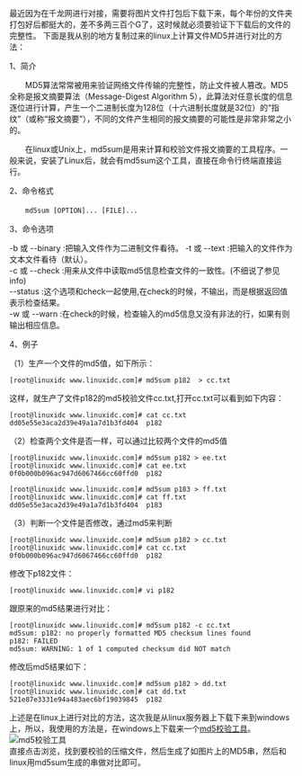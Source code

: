 最近因为在千龙网进行对接，需要将图片文件打包后下载下来，每个年份的文件夹打包好后都挺大的，差不多两三百个G了，这时候就必须要验证下下载后的文件的完整性。
下面是我从别的地方复制过来的linux上计算文件MD5并进行对比的方法：  
 
1、简介

　　MD5算法常常被用来验证网络文件传输的完整性，防止文件被人篡改。MD5 全称是报文摘要算法（Message-Digest Algorithm 5），此算法对任意长度的信息逐位进行计算，产生一个二进制长度为128位（十六进制长度就是32位）的“指纹”（或称“报文摘要”），不同的文件产生相同的报文摘要的可能性是非常非常之小的。

　　在linux或Unix上，md5sum是用来计算和校验文件报文摘要的工具程序。一般来说，安装了Linux后，就会有md5sum这个工具，直接在命令行终端直接运行。

2、命令格式

　　`md5sum [OPTION]... [FILE]... `

3、命令选项

-b 或 --binary :把输入文件作为二进制文件看待。 
-t 或 --text :把输入的文件作为文本文件看待（默认）。   
-c 或 --check :用来从文件中读取md5信息检查文件的一致性。(不细说了参见info)   
--status :这个选项和check一起使用,在check的时候，不输出，而是根据返回值表示检查结果。   
-w 或 --warn :在check的时候，检查输入的md5信息又没有非法的行，如果有则输出相应信息。  

4、例子

（1）生产一个文件的md5值，如下所示：

	[root@linuxidc www.linuxidc.com]# md5sum p182  > cc.txt

这样，就生产了文件p182的md5校验文件cc.txt,打开cc.txt可以看到如下内容：

	[root@linuxidc www.linuxidc.com]# cat cc.txt 
	dd05e55e3aca2d39e49a1a7d1b3fd404  p182



（2）检查两个文件是否一样，可以通过比较两个文件的md5值

	[root@linuxidc www.linuxidc.com]# md5sum p182 > ee.txt
	[root@linuxidc www.linuxidc.com]# cat ee.txt 
	0f0b000b096ac947d6067466cc60ffd0  p182
	
	[root@linuxidc www.linuxidc.com]# md5sum p183 > ff.txt
	[root@linuxidc www.linuxidc.com]# cat ff.txt 
	dd05e55e3aca2d39e49a1a7d1b3fd404  p183


（3）判断一个文件是否修改，通过md5来判断

	[root@linuxidc www.linuxidc.com]# md5sum p182 > cc.txt
	[root@linuxidc www.linuxidc.com]# cat cc.txt 
	0f0b000b096ac947d6067466cc60ffd0  p182

修改下p182文件：

	[root@linuxidc www.linuxidc.com]# vi p182


跟原来的md5结果进行对比：

	[root@linuxidc www.linuxidc.com]# md5sum p182 -c cc.txt 
	md5sum: p182: no properly formatted MD5 checksum lines found
	p182: FAILED
	md5sum: WARNING: 1 of 1 computed checksum did NOT match


修改后md5结果如下：

	[root@linuxidc www.linuxidc.com]# md5sum p182 > dd.txt
	[root@linuxidc www.linuxidc.com]# cat dd.txt 
	521e87e3331e94a483aec6bf19039845  p182


上述是在linux上进行对比的方法，这次我是从linux服务器上下载下来到windows上，所以，我使用的方法是，在windows上下载来一个[md5校验工具](https://dl.pconline.com.cn/download/90027-1.html)。
![md5校验工具](https://upload-images.jianshu.io/upload_images/9899281-6dedded5df2255f2.png?imageMogr2/auto-orient/strip%7CimageView2/2/w/1240)  
直接点击浏览，找到要校验的压缩文件，然后生成了如图片上的MD5串，然后和linux用md5sum生成的串做对比即可。